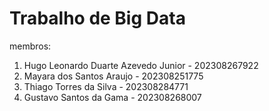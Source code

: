 # Trabalho de Big Data
membros:
1. Hugo Leonardo Duarte Azevedo Junior - 202308267922
2. Mayara dos Santos Araujo - 202308251775
4. Thiago Torres da Silva - 202308284771
5. Gustavo Santos da Gama - 202308268007
